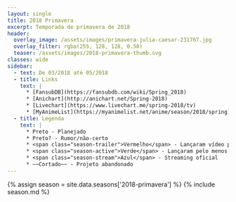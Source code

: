 ```yaml
---
layout: single
title: 2018 Primavera
excerpt: Temporada de primavera de 2018
header:
  overlay_image: /assets/images/primavera-julia-caesar-231767.jpg
  overlay_filter: rgba(255, 128, 128, 0.50)
  teaser: /assets/images/2018-primavera-thumb.svg
classes: wide
sidebar:
  - text: De 03/2018 até 05/2018
  - title: Links
    text: |
      * [FansubDB](https://fansubdb.com/wiki/Spring_2018)
      * [Anichart](http://anichart.net/Spring-2018)
      * [Livechart](https://www.livechart.me/spring-2018/tv)
      * [MyAnimeList](https://myanimelist.net/anime/season/2018/spring)
  - title: Legenda
    text: |
      * Preto - Planejado
      * Preto? - Rumor/não-certo
      * <span class="season-trailer">Vermelho</span> - Lançaram vídeo promocional ou trailer
      * <span class="season-active">Verde</span> - Lançaram pelo menos um episódio
      * <span class="season-stream">Azul</span> - Streaming oficial
      * ~~Cortado~~ - Projeto abandonado
---
```


<!-- Para editar a tabela abra o arquivo /data/seasons/2018-primavera.yml -->
{% assign season = site.data.seasons['2018-primavera'] %}
{% include season.md %}
